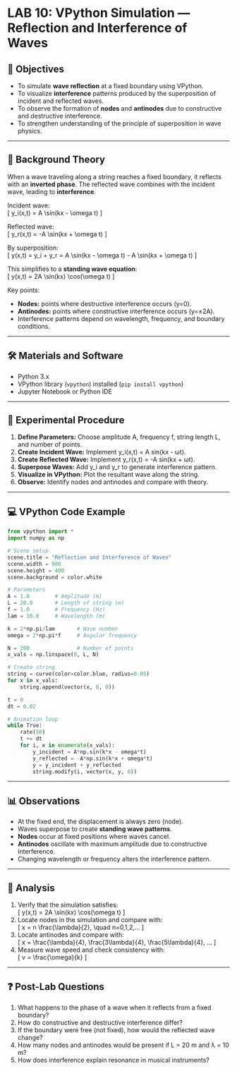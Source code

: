 # LAB 10: VPython Simulation — Reflection and Interference of Waves  

## 🎯 Objectives
- To simulate **wave reflection** at a fixed boundary using VPython.  
- To visualize **interference** patterns produced by the superposition of incident and reflected waves.  
- To observe the formation of **nodes** and **antinodes** due to constructive and destructive interference.  
- To strengthen understanding of the principle of superposition in wave physics.  

---

## 📖 Background Theory

When a wave traveling along a string reaches a fixed boundary, it reflects with an **inverted phase**. The reflected wave combines with the incident wave, leading to **interference**.  

Incident wave:  
\[ y_i(x,t) = A \sin(kx - \omega t) \]  

Reflected wave:  
\[ y_r(x,t) = -A \sin(kx + \omega t) \]  

By superposition:  
\[ y(x,t) = y_i + y_r = A \sin(kx - \omega t) - A \sin(kx + \omega t) \]  

This simplifies to a **standing wave equation**:  
\[ y(x,t) = 2A \sin(kx) \cos(\omega t) \]  

Key points:  
- **Nodes:** points where destructive interference occurs (y=0).  
- **Antinodes:** points where constructive interference occurs (y=±2A).  
- Interference patterns depend on wavelength, frequency, and boundary conditions.  

---

## 🛠 Materials and Software
- Python 3.x  
- VPython library (`vpython`) installed (`pip install vpython`)  
- Jupyter Notebook or Python IDE  

---

## 🧪 Experimental Procedure
1. **Define Parameters:** Choose amplitude A, frequency f, string length L, and number of points.  
2. **Create Incident Wave:** Implement y_i(x,t) = A sin(kx - ωt).  
3. **Create Reflected Wave:** Implement y_r(x,t) = -A sin(kx + ωt).  
4. **Superpose Waves:** Add y_i and y_r to generate interference pattern.  
5. **Visualize in VPython:** Plot the resultant wave along the string.  
6. **Observe:** Identify nodes and antinodes and compare with theory.  

---

## 💻 VPython Code Example

```python
from vpython import *
import numpy as np

# Scene setup
scene.title = "Reflection and Interference of Waves"
scene.width = 900
scene.height = 400
scene.background = color.white

# Parameters
A = 1.0        # Amplitude (m)
L = 20.0       # Length of string (m)
f = 1.0        # Frequency (Hz)
lam = 10.0     # Wavelength (m)

k = 2*np.pi/lam       # Wave number
omega = 2*np.pi*f     # Angular frequency

N = 200               # Number of points
x_vals = np.linspace(0, L, N)

# Create string
string = curve(color=color.blue, radius=0.05)
for x in x_vals:
    string.append(vector(x, 0, 0))

t = 0
dt = 0.02

# Animation loop
while True:
    rate(50)
    t += dt
    for i, x in enumerate(x_vals):
        y_incident = A*np.sin(k*x - omega*t)
        y_reflected = -A*np.sin(k*x + omega*t)
        y = y_incident + y_reflected
        string.modify(i, vector(x, y, 0))
```

---

## 📊 Observations
- At the fixed end, the displacement is always zero (node).  
- Waves superpose to create **standing wave patterns**.  
- **Nodes** occur at fixed positions where waves cancel.  
- **Antinodes** oscillate with maximum amplitude due to constructive interference.  
- Changing wavelength or frequency alters the interference pattern.  

---

## 📝 Analysis
1. Verify that the simulation satisfies:  
   \[ y(x,t) = 2A \sin(kx) \cos(\omega t) \]  
2. Locate nodes in the simulation and compare with:  
   \[ x = n \frac{\lambda}{2}, \quad n=0,1,2,... \]  
3. Locate antinodes and compare with:  
   \[ x = \frac{\lambda}{4}, \frac{3\lambda}{4}, \frac{5\lambda}{4}, ... \]  
4. Measure wave speed and check consistency with:  
   \[ v = \frac{\omega}{k} \]  

---

## ❓ Post-Lab Questions
1. What happens to the phase of a wave when it reflects from a fixed boundary?  
2. How do constructive and destructive interference differ?  
3. If the boundary were free (not fixed), how would the reflected wave change?  
4. How many nodes and antinodes would be present if L = 20 m and λ = 10 m?  
5. How does interference explain resonance in musical instruments?  

